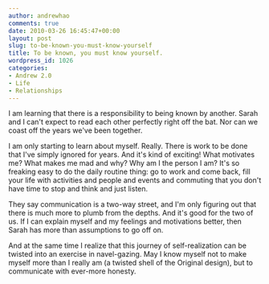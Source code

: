 ```yaml
---
author: andrewhao
comments: true
date: 2010-03-26 16:45:47+00:00
layout: post
slug: to-be-known-you-must-know-yourself
title: To be known, you must know yourself.
wordpress_id: 1026
categories:
- Andrew 2.0
- Life
- Relationships
---
```


I am learning that there is a responsibility to being known by another. Sarah and I can't expect to read each other perfectly right off the bat. Nor can we coast off the years we've been together. 

I am only starting to learn about myself. Really. There is work to be done that I've simply ignored for years. And it's kind of exciting! What motivates me? What makes me mad and why? Why am I the person I am? It's so freaking easy to do the daily routine thing: go to work and come back, fill your life with activities and people and events and commuting that you don't have time to stop and think and just listen. 

They say communication is a two-way street, and I'm only figuring out that there is much more to plumb from the depths. And it's good for the two of us. If I can explain myself and my feelings and motivations better, then Sarah has more than assumptions to go off on.

And at the same time I realize that this journey of self-realization can be twisted into an exercise in navel-gazing. May I know myself not to make myself more than I really am (a twisted shell of the Original design), but to communicate with ever-more honesty.  
  
